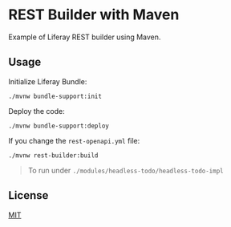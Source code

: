 # REST Builder with Maven

Example of Liferay REST builder using Maven.

## Usage

Initialize Liferay Bundle:
```shell
./mvnw bundle-support:init
```

Deploy the code:
```shell
./mvnw bundle-support:deploy
```

If you change the `rest-openapi.yml` file:
```shell
./mvnw rest-builder:build
```
> To run under `./modules/headless-todo/headless-todo-impl`

## License

[MIT](LICENSE)